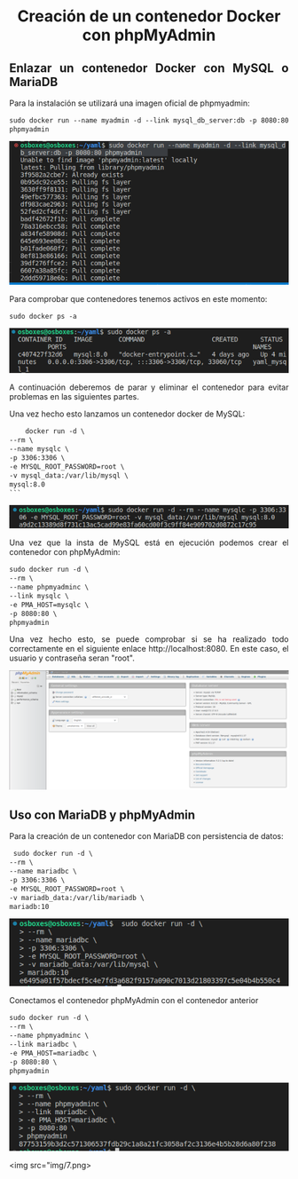 <div align="center">

# Creación de un contenedor Docker con phpMyAdmin

</div>

<div align="justify">

## Enlazar un contenedor Docker con MySQL o MariaDB

Para la instalación se utilizará una imagen oficial de phpmyadmin:

    sudo docker run --name myadmin -d --link mysql_db_server:db -p 8080:80 phpmyadmin

<div align="center">

<img src="img/1.png">

</div>

Para comprobar que contenedores tenemos activos en este momento: 

    sudo docker ps -a


<div align="center">

<img src="img/2.png">

</div>

A continuación deberemos de parar y eliminar el contenedor para evitar problemas en las siguientes partes.

Una vez hecho esto lanzamos un contenedor docker de MySQL:

        docker run -d \
    --rm \
    --name mysqlc \
    -p 3306:3306 \
    -e MYSQL_ROOT_PASSWORD=root \
    -v mysql_data:/var/lib/mysql \
    mysql:8.0
    ```

<div align="center">

<img src="img/3.png">

</div>

Una vez que la insta de MySQL está en ejecución podemos crear el contenedor con phpMyAdmin:

    sudo docker run -d \
    --rm \
    --name phpmyadminc \
    --link mysqlc \
    -e PMA_HOST=mysqlc \
    -p 8080:80 \
    phpmyadmin

Una vez hecho esto, se puede comprobar si se ha realizado todo correctamente en el siguiente enlace http://localhost:8080. En este caso, el usuario y contraseña seran "root".

<div align="center">

<img src="img/4.png">

</div>

## Uso con MariaDB y phpMyAdmin

Para la creación de un contenedor con MariaDB con persistencia de datos: 

     sudo docker run -d \
    --rm \
    --name mariadbc \
    -p 3306:3306 \
    -e MYSQL_ROOT_PASSWORD=root \
    -v mariadb_data:/var/lib/mariadb \
    mariadb:10

<div align="center">

<img src="img/5.png">

</div>

Conectamos el contenedor phpMyAdmin con el contenedor anterior

    sudo docker run -d \
    --rm \
    --name phpmyadminc \
    --link mariadbc \
    -e PMA_HOST=mariadbc \
    -p 8080:80 \
    phpmyadmin

<img src="img/6.png">

<img src="img/7.png>

</div>